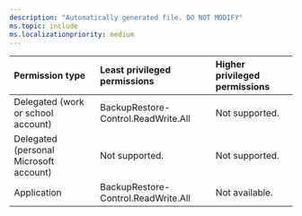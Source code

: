 ```yaml
---
description: "Automatically generated file. DO NOT MODIFY"
ms.topic: include
ms.localizationpriority: medium
---
```


|Permission type|Least privileged permissions|Higher privileged permissions|
|:---|:---|:---|
|Delegated (work or school account)|BackupRestore-Control.ReadWrite.All|Not supported.|
|Delegated (personal Microsoft account)|Not supported.|Not supported.|
|Application|BackupRestore-Control.ReadWrite.All|Not available.|